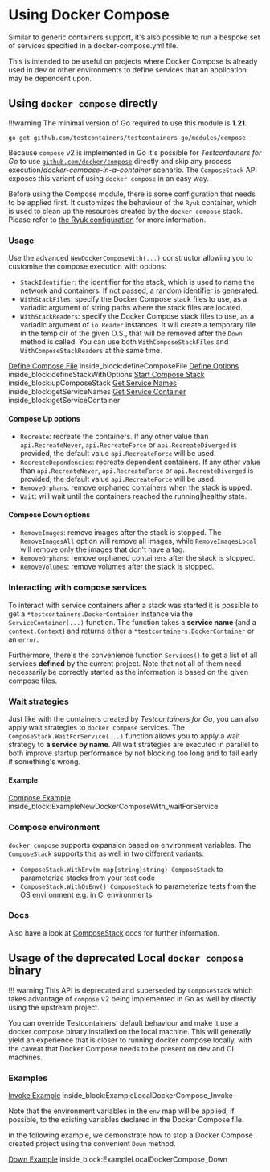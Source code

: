 # Using Docker Compose

Similar to generic containers support, it's also possible to run a bespoke set
of services specified in a docker-compose.yml file.

This is intended to be useful on projects where Docker Compose is already used
in dev or other environments to define services that an application may be
dependent upon.

## Using `docker compose` directly

!!!warning
	The minimal version of Go required to use this module is **1.21**.

```
go get github.com/testcontainers/testcontainers-go/modules/compose
```

Because `compose` v2 is implemented in Go it's possible for _Testcontainers for Go_ to
use [`github.com/docker/compose`](https://github.com/docker/compose) directly and skip any process execution/_docker-compose-in-a-container_ scenario.
The `ComposeStack` API exposes this variant of using `docker compose` in an easy way.

Before using the Compose module, there is some configuration that needs to be applied first.
It customizes the behaviour of the `Ryuk` container, which is used to clean up the resources created by the `docker compose` stack.
Please refer to [the Ryuk configuration](../configuration/#customizing-ryuk-the-resource-reaper) for more information.

### Usage

Use the advanced `NewDockerComposeWith(...)` constructor allowing you to customise the compose execution with options:

- `StackIdentifier`: the identifier for the stack, which is used to name the network and containers. If not passed, a random identifier is generated.
- `WithStackFiles`: specify the Docker Compose stack files to use, as a variadic argument of string paths where the stack files are located.
- `WithStackReaders`: specify the Docker Compose stack files to use, as a variadic argument of `io.Reader` instances. It will create a temporary file in the temp dir of the given O.S., that will be removed after the `Down` method is called. You can use both `WithComposeStackFiles` and `WithComposeStackReaders` at the same time.

<!--codeinclude-->
[Define Compose File](../../modules/compose/compose_examples_test.go) inside_block:defineComposeFile
[Define Options](../../modules/compose/compose_examples_test.go) inside_block:defineStackWithOptions
[Start Compose Stack](../../modules/compose/compose_examples_test.go) inside_block:upComposeStack
[Get Service Names](../../modules/compose/compose_examples_test.go) inside_block:getServiceNames
[Get Service Container](../../modules/compose/compose_examples_test.go) inside_block:getServiceContainer
<!--/codeinclude-->

#### Compose Up options

- `Recreate`: recreate the containers. If any other value than `api.RecreateNever`, `api.RecreateForce` or `api.RecreateDiverged` is provided, the default value `api.RecreateForce` will be used.
- `RecreateDependencies`: recreate dependent containers. If any other value than `api.RecreateNever`, `api.RecreateForce` or `api.RecreateDiverged` is provided, the default value `api.RecreateForce` will be used.
- `RemoveOrphans`: remove orphaned containers when the stack is upped.
- `Wait`: will wait until the containers reached the running|healthy state.

#### Compose Down options

- `RemoveImages`: remove images after the stack is stopped. The `RemoveImagesAll` option will remove all images, while `RemoveImagesLocal` will remove only the images that don't have a tag.
- `RemoveOrphans`: remove orphaned containers after the stack is stopped.
- `RemoveVolumes`: remove volumes after the stack is stopped.

### Interacting with compose services

To interact with service containers after a stack was started it is possible to get a `*testcontainers.DockerContainer` instance via the `ServiceContainer(...)` function.
The function takes a **service name** (and a `context.Context`) and returns either a `*testcontainers.DockerContainer` or an `error`.

Furthermore, there's the convenience function `Services()` to get a list of all services **defined** by the current project.
Note that not all of them need necessarily be correctly started as the information is based on the given compose files.

### Wait strategies

Just like with the containers created by _Testcontainers for Go_, you can also apply wait strategies to `docker compose` services.
The `ComposeStack.WaitForService(...)` function allows you to apply a wait strategy to **a service by name**.
All wait strategies are executed in parallel to both improve startup performance by not blocking too long and to fail
early if something's wrong.

#### Example

<!--codeinclude-->
[Compose Example](../../modules/compose/compose_examples_test.go) inside_block:ExampleNewDockerComposeWith_waitForService
<!--/codeinclude-->

### Compose environment

`docker compose` supports expansion based on environment variables.
The `ComposeStack` supports this as well in two different variants:

- `ComposeStack.WithEnv(m map[string]string) ComposeStack` to parameterize stacks from your test code
- `ComposeStack.WithOsEnv() ComposeStack` to parameterize tests from the OS environment e.g. in CI environments

### Docs

Also have a look at [ComposeStack](https://pkg.go.dev/github.com/testcontainers/testcontainers-go#ComposeStack) docs for
further information.

## Usage of the deprecated Local `docker compose` binary

!!! warning
    This API is deprecated and superseded by `ComposeStack` which takes advantage of `compose` v2 being
    implemented in Go as well by directly using the upstream project.

You can override Testcontainers' default behaviour and make it use a
docker compose binary installed on the local machine. This will generally yield
an experience that is closer to running docker compose locally, with the caveat
that Docker Compose needs to be present on dev and CI machines.

### Examples

<!--codeinclude-->
[Invoke Example](../../modules/compose/compose_local_examples_test.go) inside_block:ExampleLocalDockerCompose_Invoke
<!--/codeinclude-->

Note that the environment variables in the `env` map will be applied, if
possible, to the existing variables declared in the Docker Compose file.

In the following example, we demonstrate how to stop a Docker Compose created project using the
convenient `Down` method.

<!--codeinclude-->
[Down Example](../../modules/compose/compose_local_examples_test.go) inside_block:ExampleLocalDockerCompose_Down
<!--/codeinclude-->
